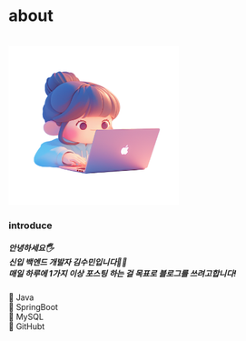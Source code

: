 # about

<br>

<img src="./img/개발자 김수민 캐릭터.png" width="300" height="280">

<h3>introduce</h3>
<h5>안녕하세요🖐<br>
신입 백엔드 개발자 김수민입니다🙋‍♀️<br>
매일 하루에 1가지 이상 포스팅 하는 걸 목표로 블로그를 쓰려고합니다!</h5>


:green_book: Java<br>
:green_book: SpringBoot<br>
:blue_book: MySQL<br>
:ledger: GitHubt


